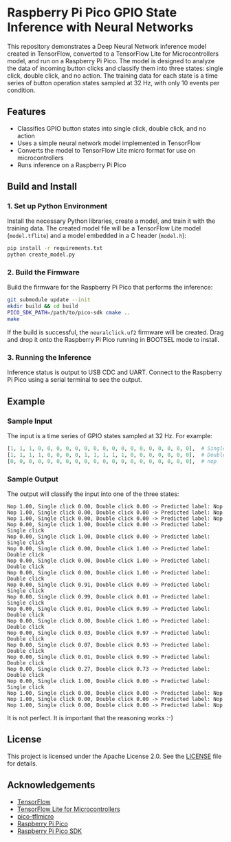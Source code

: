 # Raspberry Pi Pico GPIO State Inference with Neural Networks

This repository demonstrates a Deep Neural Network inference model created in TensorFlow, converted to a TensorFlow Lite for Microcontrollers model, and run on a Raspberry Pi Pico. The model is designed to analyze the data of incoming button clicks and classify them into three states: single click, double click, and no action. The training data for each state is a time series of button operation states sampled at 32 Hz, with only 10 events per condition.

## Features

- Classifies GPIO button states into single click, double click, and no action
- Uses a simple neural network model implemented in TensorFlow
- Converts the model to TensorFlow Lite micro format for use on microcontrollers
- Runs inference on a Raspberry Pi Pico

## Build and Install

### 1. Set up Python Environment

Install the necessary Python libraries, create a model, and train it with the training data. The created model file will be a TensorFlow Lite model (`model.tflite`) and a model embedded in a C header (`model.h`):

```bash
pip install -r requirements.txt
python create_model.py
```

### 2. Build the Firmware

Build the firmware for the Raspberry Pi Pico that performs the inference:

```bash
git submodule update --init
mkdir build && cd build
PICO_SDK_PATH=/path/to/pico-sdk cmake ..
make
```
If the build is successful, the `neuralclick.uf2` firmware will be created. Drag and drop it onto the Raspberry Pi Pico running in BOOTSEL mode to install.

### 3. Running the Inference

Inference status is output to USB CDC and UART. Connect to the Raspberry Pi Pico using a serial terminal to see the output.


## Example

### Sample Input

The input is a time series of GPIO states sampled at 32 Hz. For example:

```python
[1, 1, 1, 0, 0, 0, 0, 0, 0, 0, 0, 0, 0, 0, 0, 0, 0, 0, 0, 0],  # Single click
[1, 1, 1, 1, 0, 0, 0, 0, 1, 1, 1, 1, 1, 0, 0, 0, 0, 0, 0, 0],  # Double click
[0, 0, 0, 0, 0, 0, 0, 0, 0, 0, 0, 0, 0, 0, 0, 0, 0, 0, 0, 0],  # nop
```

### Sample Output

The output will classify the input into one of the three states:

```
Nop 1.00, Single click 0.00, Double click 0.00 -> Predicted label: Nop
Nop 1.00, Single click 0.00, Double click 0.00 -> Predicted label: Nop
Nop 1.00, Single click 0.00, Double click 0.00 -> Predicted label: Nop
Nop 0.00, Single click 1.00, Double click 0.00 -> Predicted label: Single click
Nop 0.00, Single click 1.00, Double click 0.00 -> Predicted label: Single click
Nop 0.00, Single click 0.00, Double click 1.00 -> Predicted label: Double click
Nop 0.00, Single click 0.00, Double click 1.00 -> Predicted label: Double click
Nop 0.00, Single click 0.00, Double click 1.00 -> Predicted label: Double click
Nop 0.00, Single click 0.91, Double click 0.09 -> Predicted label: Single click
Nop 0.00, Single click 0.99, Double click 0.01 -> Predicted label: Single click
Nop 0.00, Single click 0.01, Double click 0.99 -> Predicted label: Double click
Nop 0.00, Single click 0.00, Double click 1.00 -> Predicted label: Double click
Nop 0.00, Single click 0.03, Double click 0.97 -> Predicted label: Double click
Nop 0.00, Single click 0.07, Double click 0.93 -> Predicted label: Double click
Nop 0.00, Single click 0.01, Double click 0.99 -> Predicted label: Double click
Nop 0.00, Single click 0.27, Double click 0.73 -> Predicted label: Double click
Nop 0.00, Single click 1.00, Double click 0.00 -> Predicted label: Single click
Nop 1.00, Single click 0.00, Double click 0.00 -> Predicted label: Nop
Nop 1.00, Single click 0.00, Double click 0.00 -> Predicted label: Nop
Nop 1.00, Single click 0.00, Double click 0.00 -> Predicted label: Nop
```
It is not perfect. It is important that the reasoning works :-)

## License

This project is licensed under the Apache License 2.0. See the [LICENSE](LICENSE.md) file for details.

## Acknowledgements

- [TensorFlow](https://www.tensorflow.org/)
- [TensorFlow Lite for Microcontrollers](https://www.tensorflow.org/lite/microcontrollers)
- [pico-tflmicro](https://github.com/raspberrypi/pico-tflmicro)
- [Raspberry Pi Pico](https://www.raspberrypi.com/products/raspberry-pi-pico/)
- [Raspberry Pi Pico SDK](https://github.com/raspberrypi/pico-sdk)
